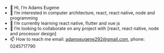 - 👋 Hi, I’m Adams Eugene
- 👀 I’m interested in computer architecture, react, react native, node and programming
- 🌱 I’m currently learning react native, flutter and vue js
- 💞️ I’m looking to collaborate on any project with [react, react native, node and processor design]
- 📫 How to reach me email: adamseugene292@gmail.com, phone: 0245717790

<!---
AdamsEugene/AdamsEugene is a ✨ special ✨ repository because its `README.md` (this file) appears on your GitHub profile.
You can click the Preview link to take a look at your changes.
--->
